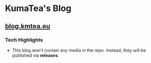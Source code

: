 # KumaTea's Blog
## [blog.kmtea.eu](https://blog.kmtea.eu)


### Tech Highlights

* This blog won't contain any media in the repo. Instead, they will be published via **releases**.
